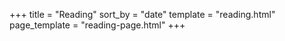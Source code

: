 +++
title = "Reading"
sort_by = "date"
template = "reading.html"
page_template = "reading-page.html"
+++
